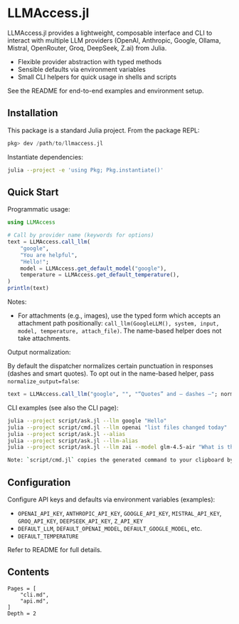 # LLMAccess.jl

LLMAccess.jl provides a lightweight, composable interface and CLI to interact with multiple LLM providers (OpenAI, Anthropic, Google, Ollama, Mistral, OpenRouter, Groq, DeepSeek, Z.ai) from Julia.

- Flexible provider abstraction with typed methods
- Sensible defaults via environment variables
- Small CLI helpers for quick usage in shells and scripts

See the README for end-to-end examples and environment setup.

## Installation

This package is a standard Julia project. From the package REPL:

```julia
pkg> dev /path/to/llmaccess.jl
```

Instantiate dependencies:

```bash
julia --project -e 'using Pkg; Pkg.instantiate()'
```

## Quick Start

Programmatic usage:

```julia
using LLMAccess

# Call by provider name (keywords for options)
text = LLMAccess.call_llm(
    "google",
    "You are helpful",
    "Hello!";
    model = LLMAccess.get_default_model("google"),
    temperature = LLMAccess.get_default_temperature(),
)
println(text)
```

Notes:
- For attachments (e.g., images), use the typed form which accepts an attachment path positionally: `call_llm(GoogleLLM(), system, input, model, temperature, attach_file)`. The name-based helper does not take attachments.

Output normalization:

By default the dispatcher normalizes certain punctuation in responses (dashes and smart quotes). To opt out in the name-based helper, pass `normalize_output=false`:

```julia
text = LLMAccess.call_llm("google", "", "“Quotes” and — dashes –"; normalize_output=false)
```

CLI examples (see also the CLI page):

```bash
julia --project script/ask.jl --llm google "Hello"
julia --project script/cmd.jl --llm openai "list files changed today"
julia --project script/ask.jl --alias
julia --project script/ask.jl --llm-alias
julia --project script/ask.jl --llm zai --model glm-4.5-air "What is the capital of France?"

Note: `script/cmd.jl` copies the generated command to your clipboard by default. Use `--no-copy` to disable copying for that script, or `--cmd 'your command'` to bypass the LLM and still use the copy/execute flow.
```

## Configuration

Configure API keys and defaults via environment variables (examples):

- `OPENAI_API_KEY`, `ANTHROPIC_API_KEY`, `GOOGLE_API_KEY`, `MISTRAL_API_KEY`, `GROQ_API_KEY`, `DEEPSEEK_API_KEY`, `Z_API_KEY`
- `DEFAULT_LLM`, `DEFAULT_OPENAI_MODEL`, `DEFAULT_GOOGLE_MODEL`, etc.
- `DEFAULT_TEMPERATURE`

Refer to README for full details.

## Contents

```@contents
Pages = [
    "cli.md",
    "api.md",
]
Depth = 2
```
